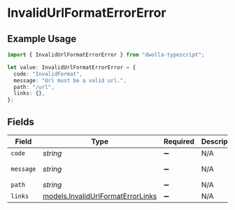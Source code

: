 # InvalidUrlFormatErrorError

## Example Usage

```typescript
import { InvalidUrlFormatErrorError } from "dwolla-typescript";

let value: InvalidUrlFormatErrorError = {
  code: "InvalidFormat",
  message: "Url must be a valid url.",
  path: "/url",
  links: {},
};
```

## Fields

| Field                                                                        | Type                                                                         | Required                                                                     | Description                                                                  | Example                                                                      |
| ---------------------------------------------------------------------------- | ---------------------------------------------------------------------------- | ---------------------------------------------------------------------------- | ---------------------------------------------------------------------------- | ---------------------------------------------------------------------------- |
| `code`                                                                       | *string*                                                                     | :heavy_minus_sign:                                                           | N/A                                                                          | InvalidFormat                                                                |
| `message`                                                                    | *string*                                                                     | :heavy_minus_sign:                                                           | N/A                                                                          | Url must be a valid url.                                                     |
| `path`                                                                       | *string*                                                                     | :heavy_minus_sign:                                                           | N/A                                                                          | /url                                                                         |
| `links`                                                                      | [models.InvalidUrlFormatErrorLinks](../models/invalidurlformaterrorlinks.md) | :heavy_minus_sign:                                                           | N/A                                                                          | {}                                                                           |